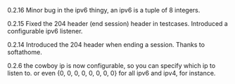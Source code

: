 0.2.16  Minor bug in the ipv6 thingy, an ipv6 is a tuple of 8 integers.

0.2.15  Fixed the 204 header (end session) header in testcases.
        Introduced a configurable ipv6 listener.

0.2.14  Introduced the 204 header when ending a session. Thanks to softathome.

0.2.6   the cowboy ip is now configurable, so you can specify which ip to listen to.
        or even {0, 0, 0, 0, 0, 0, 0, 0} for all ipv6 and ipv4, for instance.
